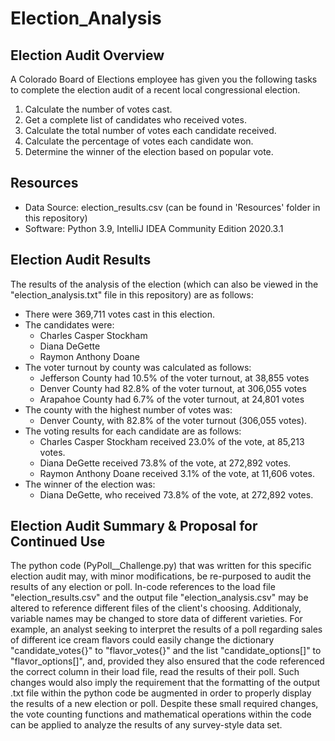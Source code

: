 # Election_Analysis

##  Election Audit Overview
A Colorado Board of Elections employee has given you the following tasks to complete the election audit of a recent local congressional election.

1. Calculate the number of votes cast.
2. Get a complete list of candidates who received votes.
3. Calculate the total number of votes each candidate received.
4. Calculate the percentage of votes each candidate won.
5. Determine the winner of the election based on popular vote.

## Resources
- Data Source: election_results.csv (can be found in 'Resources' folder in this repository)
- Software: Python 3.9, IntelliJ IDEA Community Edition 2020.3.1

## Election Audit Results
The results of the analysis of the election (which can also be viewed in the "election_analysis.txt" file in this repository) are as follows:
- There were 369,711 votes cast in this election.
- The candidates were:
    - Charles Casper Stockham
    - Diana DeGette
    - Raymon Anthony Doane
- The voter turnout by county was calculated as follows:
    - Jefferson County had 10.5% of the voter turnout, at 38,855 votes
    - Denver County had 82.8% of the voter turnout, at 306,055 votes
    - Arapahoe County had 6.7% of the voter turnout, at 24,801 votes
- The county with the highest number of votes was:
    - Denver County, with 82.8% of the voter turnout (306,055 votes).
- The voting results for each candidate are as follows:
    - Charles Casper Stockham received 23.0% of the vote, at 85,213 votes.
    - Diana DeGette received 73.8% of the vote, at 272,892 votes.
    - Raymon Anthony Doane received 3.1% of the vote, at 11,606 votes.
- The winner of the election was: 
    - Diana DeGette, who received 73.8% of the vote, at 272,892 votes.

## Election Audit Summary & Proposal for Continued Use
The python code (PyPoll__Challenge.py) that was written for this specific election audit may, with minor modifications, be re-purposed to audit the results of any election or poll. In-code references to the load file "election_results.csv" and the output file "election_analysis.csv" may be altered to reference different files of the client's choosing. Additionaly, variable names may be changed to store data of different varieties. For example, an analyst seeking to interpret the results of a poll regarding sales of different ice cream flavors could easily change the dictionary "candidate_votes{}" to "flavor_votes{}" and the list "candidate_options[]" to "flavor_options[]", and, provided they also ensured that the code referenced the correct column in their load file, read the results of their poll. Such changes would also imply the requirement that the formatting of the output .txt file within the python code be augmented in order to properly display the results of a new election or poll. Despite these small required changes, the vote counting functions and mathematical operations within the code can be applied to analyze the results of any survey-style data set.
